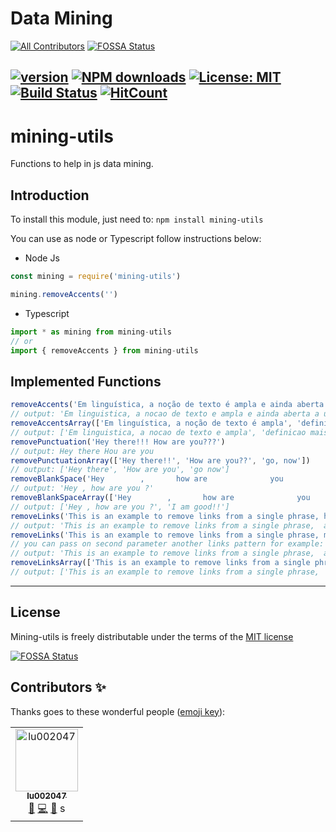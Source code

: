 # Data Mining
[![All Contributors](https://img.shields.io/badge/all_contributors-1-orange.svg?style=flat-square)](#contributors)
[![FOSSA Status](https://app.fossa.io/api/projects/git%2Bgithub.com%2FOracy%2Fmining-utils.svg?type=shield)](https://app.fossa.io/projects/git%2Bgithub.com%2FOracy%2Fmining-utils?ref=badge_shield)

[![version](https://badge.fury.io/js/mining-utils.svg)](https://badge.fury.io/js/mining-utils) [![NPM downloads](https://img.shields.io/npm/dw/mining-utils)](https://img.shields.io/npm/dw/mining-utils)  [![License: MIT](https://img.shields.io/badge/License-MIT-yellow.svg)](https://github.com/Oracy/mining-utils/blob/master/LICENSE) [![Build Status](https://travis-ci.org/Oracy/mining-utils.svg?branch=master)](https://travis-ci.org/Oracy/mining-utils) [![HitCount](http://hits.dwyl.io/oracy/mining-utils.svg)](http://hits.dwyl.io/oracy/mining-utils)
---
# mining-utils

Functions to help in js data mining.

## Introduction

To install this module, just need to: `npm install mining-utils`

You can use as node or Typescript follow instructions below:
- Node Js
```javascript
const mining = require('mining-utils')

mining.removeAccents('')
```
- Typescript
```javascript
import * as mining from mining-utils
// or
import { removeAccents } from mining-utils
```

## Implemented Functions

```javascript
removeAccents('Em linguística, a noção de texto é ampla e ainda aberta a uma definição mais precisa. Grosso modo, pode ser entendido como manifestação linguística das ideias de um autor, que serão interpretadas pelo leitor de acordo com seus conhecimentos linguísticos e culturais. Seu tamanho é variável.')
// output: 'Em linguistica, a nocao de texto e ampla e ainda aberta a uma definicao mais precisa. Grosso modo, pode ser entendido como manifestacao linguistica das ideias de um autor, que serao interpretadas pelo leitor de acordo com seus conhecimentos linguisticos e culturais. Seu tamanho e variavel.
removeAccentsArray(['Em linguística, a noção de texto é ampla', 'definição mais precisa. Grosso modo, pode ser entendido como manifestação linguística'])
// output: ['Em linguistica, a nocao de texto e ampla', 'definicao mais precisa. Grosso modo, pode ser entendido como manifestacao linguistica']
removePunctuation('Hey there!!! How are you???')
// output: Hey there Hou are you
removePunctuationArray(['Hey there!!', 'How are you??', 'go, now'])
// output: ['Hey there', 'How are you', 'go now']
removeBlankSpace('Hey        ,       how are              you           ?')
// output: 'Hey , how are you ?'
removeBlankSpaceArray(['Hey        ,       how are              you           ?', 'I            am      good!!'])
// output: ['Hey , how are you ?', 'I am good!!']
removeLinks('This is an example to remove links from a single phrase, https://web.whatsapp.com/ and text after the link.')
// output: 'This is an example to remove links from a single phrase,  and text after the link.'
removeLinks('This is an example to remove links from a single phrase, mms://link.com/ and text after the link.', 'mms')
// you can pass on second parameter another links pattern for example: 'mms', 'm3u'
// output: 'This is an example to remove links from a single phrase,  and text after the link.'
removeLinksArray(['This is an example to remove links from a single phrase, https://web.whatsapp.com/ and text after the link.', 'This is an example to remove links from a single phrase, https://www.instagram.com/ and text after the link.', 'This is an example to remove links from a single phrase, https://www.google.com/ and text after the link.'])
// output: ['This is an example to remove links from a single phrase,  and text after the link.', 'This is an example to remove links from a single phrase,  and text after the link.', 'This is an example to remove links from a single phrase,  and text after the link.']
```

---

## License

Mining-utils is freely distributable under the terms of the [MIT license](https://github.com/Oracy/mining-utils/blob/master/LICENSE)

[![FOSSA Status](https://app.fossa.io/api/projects/git%2Bgithub.com%2FOracy%2Fmining-utils.svg?type=large)](https://app.fossa.io/projects/git%2Bgithub.com%2FOracy%2Fmining-utils?ref=badge_large)

## Contributors ✨

Thanks goes to these wonderful people ([emoji key](https://allcontributors.org/docs/en/emoji-key)):

<!-- ALL-CONTRIBUTORS-LIST:START - Do not remove or modify this section -->
<!-- prettier-ignore -->
<table>
  <tr>
    <td align="center">
      <a href="https://github.com/lu002047">
        <img src="https://avatars1.githubusercontent.com/u/12716914?v=4" width="100px;" alt="lu002047"/>
        <br />
        <sub>
          <b>lu002047</b>
        </sub>
      </a>
      <br />
      <a href="#maintenance-lu002047" title="Maintenance">🚧</a>
      <a href="https://github.com/Oracy/mining-utils/commits?author=lu002047" title="Code">💻</a>
      <a href="#review-lu002047" title="Reviewed Pull Requests">👀</a>
    s</td>
  </tr>
</table>

<!-- ALL-CONTRIBUTORS-LIST:END -->